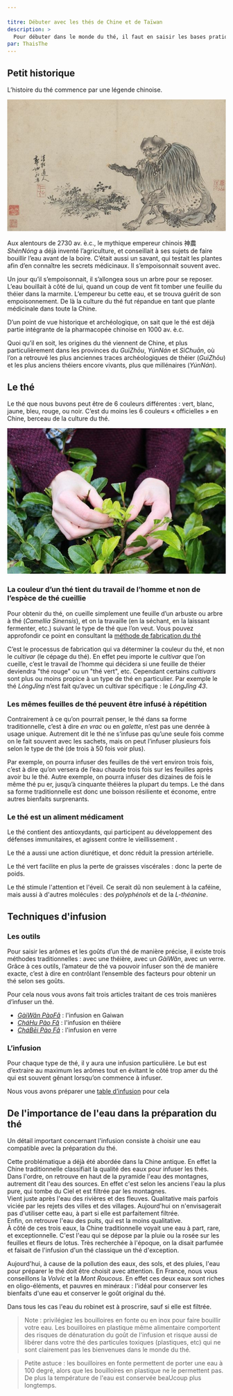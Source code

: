 ```yaml
---

titre: Débuter avec les thés de Chine et de Taïwan
description: >
  Pour débuter dans le monde du thé, il faut en saisir les bases pratiques pour appréhender le monde du thé traditionnel. 
par: ThaisThe
---
```


## Petit historique

L’histoire du thé commence par une légende chinoise. 

![Shennong](/assets/media/debuter_shennong.jpg)

Aux alentours de 2730 av. è.c., le mythique empereur chinois 神農 _ShénNóng_ a déjà inventé l’agriculture, et conseillait à ses sujets de faire bouillir l’eau avant de la boire. C’était aussi un savant, qui testait les plantes afin d’en connaître les secrets médicinaux. 
Il s’empoisonnait souvent avec.

Un jour qu’il s’empoisonnait, il s’allongea sous un arbre pour se reposer. L’eau bouillait à côté de lui, quand un coup de vent fit tomber une feuille du théier dans la marmite.   L’empereur bu cette eau, et se trouva guérit de son empoisonnement. De là la culture du thé fut répandue en tant que plante médicinale dans toute la Chine. 

D’un point de vue historique et archéologique, on sait que le thé est déjà partie intégrante de la pharmacopée chinoise en 1000 av. è.c. 

Quoi qu’il en soit, les origines du thé viennent de Chine, et plus particulièrement dans les provinces du _GuìZhōu_, _YúnNán_ et _SìChuān_, où l’on a retrouvé les plus anciennes traces archéologiques de théier (_GuìZhōu_) et les plus anciens théiers encore vivants, plus que millénaires (_YúnNán_). 

## Le thé

Le thé que nous buvons peut être de 6 couleurs différentes : vert, blanc, jaune, bleu, rouge, ou noir. C’est du moins les 6 couleurs « officielles » en Chine, berceau de la culture du thé. 

![Le thé](/assets/media/debuter_cueillette.jpg)

### La couleur d’un thé tient du travail de l’homme et non de l’espèce de thé cueillie

Pour obtenir du thé, on cueille simplement une feuille d’un arbuste ou arbre à thé (_Camellia Sinensis_), et on la travaille (en la séchant, en la laissant fermenter, etc.) suivant le type de thé que l’on veut.
Vous pouvez approfondir ce point en consultant la [méthode de fabrication du thé](/ressources/processus-de-fabrication-du-the) 

C’est le processus de fabrication qui va déterminer la couleur du thé, et non le _cultivar_ (le cépage du thé). En effet peu importe le _cultivar_ que l’on cueille, c’est le travail de l’homme qui décidera si une feuille de théier deviendra "thé rouge" ou un "thé vert", etc. 
Cependant certains _cultivars_ sont plus ou moins propice à un type de thé en particulier. Par exemple le thé _LóngJǐng_ n’est fait qu’avec un cultivar spécifique : le _LóngJǐng 43_.

### Les mêmes feuilles de thé peuvent être infusé à répétition 

Contrairement à ce qu’on pourrait penser, le thé dans sa forme traditionnelle, c’est à dire _en vrac_ ou en _galette_, n’est pas une denrée à usage unique. Autrement dit le thé ne s’infuse pas qu’une seule fois comme on le fait souvent avec les sachets, mais on peut l’infuser plusieurs fois selon le type de thé (de trois à 50 fois voir plus). 

Par exemple, on pourra infuser des feuilles de thé vert environ trois fois, c’est à dire qu’on versera de l’eau chaude trois fois sur les feuilles après avoir bu le thé. 
Autre exemple, on pourra infuser des dizaines de fois le même thé pu er, jusqu’à cinquante théières la plupart du temps. 
Le thé dans sa forme traditionnelle est donc une boisson résiliente et économe, entre autres bienfaits surprenants. 

### Le thé est un aliment médicament

Le thé contient des antioxydants, qui participent au développement des défenses immunitaires, et agissent contre le vieillissement . 

Le thé a aussi une action diurétique, et donc réduit la pression artérielle. 

Le thé vert facilite en plus la perte de graisses viscérales : donc la perte de poids.

Le thé stimule l'attention et l'éveil. Ce serait dû non seulement à la caféine, mais aussi à d'autres molécules : des _polyphénols_ et de la _L-théanine_.

## Techniques d'infusion

### Les outils

Pour saisir les arômes et les goûts d’un thé de manière précise, il existe trois méthodes traditionnelles : avec une théière, avec un _GàiWǎn_, avec un verre. 
Grâce à ces outils, l’amateur de thé va pouvoir infuser son thé de manière exacte, c’est à dire en contrôlant l’ensemble des facteurs pour obtenir un thé selon ses goûts. 

Pour cela nous vous avons fait trois articles traitant de ces trois manières d’infuser un thé. 

- [_GàiWǎn PàoFǎ_](/ressources/gai-wan-pao-fa) : l'infusion en Gaiwan
- [_CháHu Pào Fǎ_](/ressources/gong-fu-cha-pao-fa/)  : l'infusion en théière
- [_CháBēi Pào Fǎ_](/ressources/cha-bei-pao-fa/) : l'infusion en verre

### L’infusion

Pour chaque type de thé, il y aura une infusion particulière. Le but est d’extraire au maximum les arômes tout en évitant le côté trop amer du thé qui est souvent gênant lorsqu’on commence à infuser. 

Nous vous avons préparer une [table d’infusion](/ressources/table-d-infusion) pour cela

## De l'importance de l'eau dans la préparation du thé

Un détail important concernant l'infusion consiste à choisir une eau compatible avec la préparation du thé.

Cette problématique a déjà été abordée dans la Chine antique. En effet la Chine traditionnelle classifiait la qualité des eaux pour infuser les thés.  
Dans l'ordre, on retrouve en haut de la pyramide l'eau des montagnes, autrement dit l'eau des sources. En effet c'est selon les anciens l'eau la plus pure, qui tombe du Ciel et est filtrée par les montagnes.  
Vient juste après l'eau des rivières et des fleuves. Qualitative mais parfois viciée par les rejets des villes et des villages. Aujourd'hui on n'envisagerait pas d'utiliser cette eau, à part si elle est parfaitement filtrée.  
Enfin, on retrouve l'eau des puits, qui est la moins qualitative.  
À côté de ces trois eaux, la Chine traditionnelle voyait une eau à part, rare, et exceptionnelle. C'est l'eau qui se dépose par la pluie ou la rosée sur les feuilles et fleurs de lotus. Très recherchée à l'époque, on la disait parfumée et faisait de l'infusion d'un thé classique un thé d'exception. 

Aujourd'hui, à cause de la pollution des eaux, des sols, et des pluies, l'eau pour préparer le thé doit être choisit avec attention. En France, nous vous conseillons la _Volvic_ et la _Mont Roucous_. En effet ces deux eaux sont riches en oligo-éléments, et pauvres en minéraux : l'idéal pour conserver les bienfaits d'une eau et conserver le goût original du thé. 

Dans tous les cas l'eau du robinet est à proscrire, sauf si elle est filtrée. 

> Note : privilégiez les bouilloires en fonte ou en inox pour faire bouillir votre eau. 
> Les bouilloires en plastique même alimentaire comportent des risques de dénaturation du goût de l'infusion et risque aussi de libérer dans votre thé des particules toxiques (plastiques, etc) qui ne sont clairement pas les bienvenues dans le monde du thé. 

> Petite astuce : les bouilloires en fonte permettent de porter une eau à 100 degré, alors que les bouilloires en plastique ne le permettent pas. De plus la température de l'eau est conservée beaUcoup plus longtemps. 
